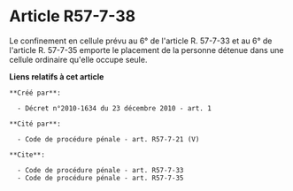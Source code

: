 # Article R57-7-38

Le confinement en cellule prévu au 6° de l'article R. 57-7-33 et au 6° de l'article R. 57-7-35 emporte le placement de la
personne détenue dans une cellule ordinaire qu'elle occupe seule.

**Liens relatifs à cet article**

	**Créé par**:

	  - Décret n°2010-1634 du 23 décembre 2010 - art. 1

	**Cité par**:

	  - Code de procédure pénale - art. R57-7-21 (V)

	**Cite**:

	  - Code de procédure pénale - art. R57-7-33
	  - Code de procédure pénale - art. R57-7-35
